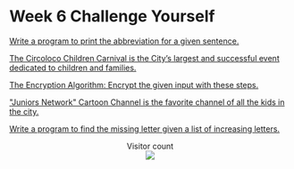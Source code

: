 # Week 6 Challenge Yourself

[Write a program to print the abbreviation for a given sentence.](https://github.com/adivishnu-a/Python/blob/main/Week%206/Challenge%20Yourself/abbreviation.py)

[The Circoloco Children Carnival is the City’s largest and successful event dedicated to children and families.](https://github.com/adivishnu-a/Python/blob/main/Week%206/Challenge%20Yourself/circoloco.py)

[The Encryption Algorithm: Encrypt the given input with these steps.](https://github.com/adivishnu-a/Python/blob/main/Week%206/Challenge%20Yourself/encryption.py)

["Juniors Network" Cartoon Channel is the favorite channel of all the kids in the city. ](https://github.com/adivishnu-a/Python/blob/main/Week%206/Challenge%20Yourself/juniors_network_cartoon.py)

[Write a program to find the missing letter given a list of increasing letters.](https://github.com/adivishnu-a/Python/blob/main/Week%206/Challenge%20Yourself/missing_letter.py)


<p align="center"> 
  Visitor count<br>
  <img src="https://profile-counter.glitch.me/atharva-narkhede-pythonw6cy/count.svg" />
</p>
